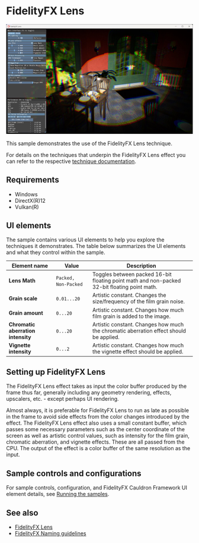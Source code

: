 <!-- @page page_samples_lens FidelityFX Lens -->

<h1>FidelityFX Lens</h1>

![alt text](media/lens/lens-sample_resized.jpg "A screenshot of the FidelityFX Lens sample.")

This sample demonstrates the use of the FidelityFX Lens technique.

For details on the techniques that underpin the FidelityFX Lens effect you can refer to the respective [technique documentation](../techniques/lens.md).

<h2>Requirements</h2>

 - Windows
 - DirectX(R)12
 - Vulkan(R)

<h2>UI elements</h2>

The sample contains various UI elements to help you explore the techniques it demonstrates. The table below summarizes the UI elements and what they control within the sample.

| Element name | Value | Description |
| -------------|-------|-------------|
| **Lens Math** | `Packed, Non-Packed` | Toggles between packed 16-bit floating point math and non-packed 32-bit floating point math. |
| **Grain scale** | `0.01...20` | Artistic constant. Changes the size/frequency of the film grain noise. |
| **Grain amount** | `0...20` | Artistic constant. Changes how much film grain is added to the image. |
| **Chromatic aberration intensity** | `0...20` | Artistic constant. Changes how much the chromatic aberration effect should be applied. |
| **Vignette intensity** | `0...2` | Artistic constant. Changes how much the vignette effect should be applied. |

<h2>Setting up FidelityFX Lens</h2>

The FidelityFX Lens effect takes as input the color buffer produced by the frame thus far, generally including any geometry rendering, effects, upscalers, etc. - except perhaps UI rendering. 

Almost always, it is preferable for FidelityFX Lens to run as late as possible in the frame to avoid side effects from the color changes introduced by the effect. The FidelityFX Lens effect also uses a small constant buffer, which passes some necessary parameters such as the center coordinate of the screen as well as artistic control values, such as intensity for the film grain, chromatic aberration, and vignette effects. These are all passed from the CPU. The output of the effect is a color buffer of the same resolution as the input. 

<h2>Sample controls and configurations</h2>

For sample controls, configuration, and FidelityFX Cauldron Framework UI element details, see [Running the samples](../getting-started/running-samples.md).

<h2>See also</h2>

- [FidelityFX Lens](../techniques/lens.md)
- [FidelityFX Naming guidelines](../getting-started/naming-guidelines.md)
